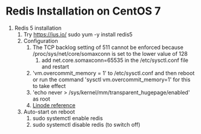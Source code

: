 # Redis Installation on CentOS 7

1. Redis 5 installation
   1. Try https://ius.io/ sudo yum -y install redis5
   1. Configuration
      1. The TCP backlog setting of 511 cannot be enforced because /proc/sys/net/core/somaxconn is set to the lower value of 128
         1. add net.core.somaxconn=65535 in the /etc/sysctl.conf file and restart
      1. 'vm.overcommit_memory = 1' to /etc/sysctl.conf and then reboot or run the command 'sysctl vm.overcommit_memory=1' for this to take effect
      1. 'echo never > /sys/kernel/mm/transparent_hugepage/enabled' as root
      1. [Linode reference](https://www.linode.com/docs/databases/redis/install-and-configure-redis-on-centos-7/)
   1. Auto-start on reboot
      1. sudo systemctl enable redis
      1. sudo systemctl disable redis (to switch off)
